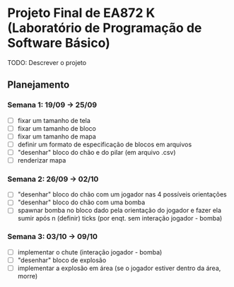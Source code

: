 # Projeto Final de EA872 K (Laboratório de Programação de Software Básico)

TODO: Descrever o projeto

## Planejamento

### Semana 1: 19/09 -> 25/09

- [ ] fixar um tamanho de tela
- [ ] fixar um tamanho de bloco 
- [ ] fixar um tamanho de mapa
- [ ] definir um formato de especificação de blocos em arquivos
- [ ] "desenhar" bloco do chão e do pilar (em arquivo .csv)
- [ ] renderizar mapa

### Semana 2: 26/09 -> 02/10

- [ ] "desenhar" bloco do chão com um jogador nas 4 possíveis orientações
- [ ] "desenhar" bloco do chão com uma bomba
- [ ] spawnar bomba no bloco dado pela orientação do jogador e fazer ela sumir
  após n (definir) ticks (por enqt. sem interação jogador - bomba)

### Semana 3: 03/10 -> 09/10 

- [ ] implementar o chute (interação jogador - bomba)
- [ ] "desenhar" bloco de explosão
- [ ] implementar a explosão em área (se o jogador estiver dentro da área,
  morre)
